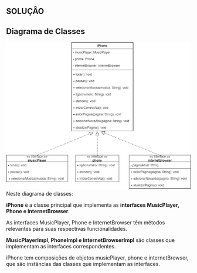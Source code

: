 ## SOLUÇÂO
## Diagrama de Classes
![Diagrama](https://github.com/w3helton/trilha-java-basico/blob/main/desafios/poo/iphone/img/iphone%20UML.png)
Neste diagrama de classes:

**iPhone** é a classe principal que implementa as **interfaces MusicPlayer, Phone e InternetBrowser**.

As interfaces MusicPlayer, Phone e InternetBrowser têm métodos relevantes para suas respectivas funcionalidades.

**MusicPlayerImpl, PhoneImpl e InternetBrowserImpl** são classes que implementam as interfaces correspondentes.

iPhone tem composições de objetos musicPlayer, phone e internetBrowser, que são instâncias das classes que implementam as interfaces.
